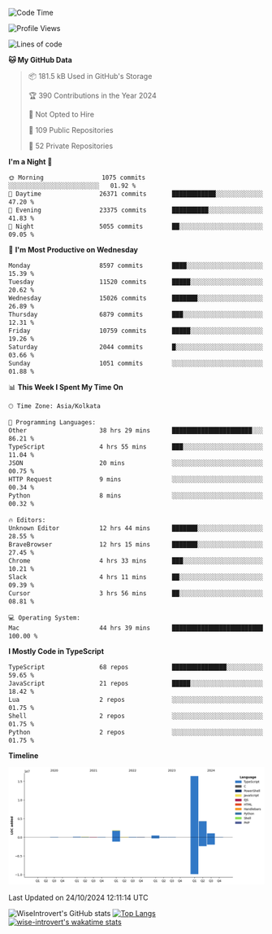 <!--START_SECTION:waka-->
![Code Time](http://img.shields.io/badge/Code%20Time-1%2C728%20hrs%2015%20mins-blue)

![Profile Views](http://img.shields.io/badge/Profile%20Views-0-blue)

![Lines of code](https://img.shields.io/badge/From%20Hello%20World%20I%27ve%20Written-24.7%20million%20lines%20of%20code-blue)

**🐱 My GitHub Data** 

> 📦 181.5 kB Used in GitHub's Storage 
 > 
> 🏆 390 Contributions in the Year 2024
 > 
> 🚫 Not Opted to Hire
 > 
> 📜 109 Public Repositories 
 > 
> 🔑 52 Private Repositories 
 > 
**I'm a Night 🦉** 

```text
🌞 Morning                1075 commits        ░░░░░░░░░░░░░░░░░░░░░░░░░   01.92 % 
🌆 Daytime                26371 commits       ████████████░░░░░░░░░░░░░   47.20 % 
🌃 Evening                23375 commits       ██████████░░░░░░░░░░░░░░░   41.83 % 
🌙 Night                  5055 commits        ██░░░░░░░░░░░░░░░░░░░░░░░   09.05 % 
```
📅 **I'm Most Productive on Wednesday** 

```text
Monday                   8597 commits        ████░░░░░░░░░░░░░░░░░░░░░   15.39 % 
Tuesday                  11520 commits       █████░░░░░░░░░░░░░░░░░░░░   20.62 % 
Wednesday                15026 commits       ███████░░░░░░░░░░░░░░░░░░   26.89 % 
Thursday                 6879 commits        ███░░░░░░░░░░░░░░░░░░░░░░   12.31 % 
Friday                   10759 commits       █████░░░░░░░░░░░░░░░░░░░░   19.26 % 
Saturday                 2044 commits        █░░░░░░░░░░░░░░░░░░░░░░░░   03.66 % 
Sunday                   1051 commits        ░░░░░░░░░░░░░░░░░░░░░░░░░   01.88 % 
```


📊 **This Week I Spent My Time On** 

```text
🕑︎ Time Zone: Asia/Kolkata

💬 Programming Languages: 
Other                    38 hrs 29 mins      ██████████████████████░░░   86.21 % 
TypeScript               4 hrs 55 mins       ███░░░░░░░░░░░░░░░░░░░░░░   11.04 % 
JSON                     20 mins             ░░░░░░░░░░░░░░░░░░░░░░░░░   00.75 % 
HTTP Request             9 mins              ░░░░░░░░░░░░░░░░░░░░░░░░░   00.34 % 
Python                   8 mins              ░░░░░░░░░░░░░░░░░░░░░░░░░   00.32 % 

🔥 Editors: 
Unknown Editor           12 hrs 44 mins      ███████░░░░░░░░░░░░░░░░░░   28.55 % 
BraveBrowser             12 hrs 15 mins      ███████░░░░░░░░░░░░░░░░░░   27.45 % 
Chrome                   4 hrs 33 mins       ███░░░░░░░░░░░░░░░░░░░░░░   10.21 % 
Slack                    4 hrs 11 mins       ██░░░░░░░░░░░░░░░░░░░░░░░   09.39 % 
Cursor                   3 hrs 56 mins       ██░░░░░░░░░░░░░░░░░░░░░░░   08.81 % 

💻 Operating System: 
Mac                      44 hrs 39 mins      █████████████████████████   100.00 % 
```

**I Mostly Code in TypeScript** 

```text
TypeScript               68 repos            ███████████████░░░░░░░░░░   59.65 % 
JavaScript               21 repos            █████░░░░░░░░░░░░░░░░░░░░   18.42 % 
Lua                      2 repos             ░░░░░░░░░░░░░░░░░░░░░░░░░   01.75 % 
Shell                    2 repos             ░░░░░░░░░░░░░░░░░░░░░░░░░   01.75 % 
Python                   2 repos             ░░░░░░░░░░░░░░░░░░░░░░░░░   01.75 % 
```



**Timeline**

![Lines of Code chart](https://raw.githubusercontent.com/wise-introvert/wise-introvert/master/assets/bar_graph.png)


 Last Updated on 24/10/2024 12:11:14 UTC
<!--END_SECTION:waka-->

![WiseIntrovert's GitHub stats](https://github-readme-stats.vercel.app/api?username=wise-introvert&count_private=true&show_icons=true)
[![Top Langs](https://github-readme-stats.vercel.app/api/top-langs/?username=wise-introvert&langs_count=10)](https://github.com/anuraghazra/github-readme-stats)
[![wise-introvert's wakatime stats](https://github-readme-stats.vercel.app/api/wakatime?username=wiseintrovert)](https://github.com/anuraghazra/github-readme-stats)
